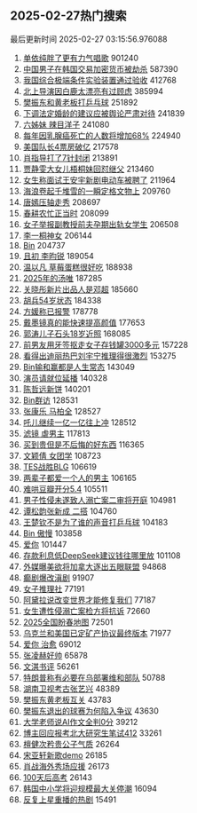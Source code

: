 ## 2025-02-27热门搜索 
最后更新时间 2025-02-27 03:15:56.976088 
1. [单依纯胖了更有力气唱歌](https://s.weibo.com/weibo?q=%E5%8D%95%E4%BE%9D%E7%BA%AF%E8%83%96%E4%BA%86%E6%9B%B4%E6%9C%89%E5%8A%9B%E6%B0%94%E5%94%B1%E6%AD%8C&t=31&band_rank=1&Refer=top) 901240
1. [中国男子在韩国交易加密货币被劫杀](https://s.weibo.com/weibo?q=%23%E4%B8%AD%E5%9B%BD%E7%94%B7%E5%AD%90%E5%9C%A8%E9%9F%A9%E5%9B%BD%E4%BA%A4%E6%98%93%E5%8A%A0%E5%AF%86%E8%B4%A7%E5%B8%81%E8%A2%AB%E5%8A%AB%E6%9D%80%23&t=31&band_rank=2&Refer=top) 587390
1. [我国综合极端条件实验装置通过验收](https://s.weibo.com/weibo?q=%23%E6%88%91%E5%9B%BD%E7%BB%BC%E5%90%88%E6%9E%81%E7%AB%AF%E6%9D%A1%E4%BB%B6%E5%AE%9E%E9%AA%8C%E8%A3%85%E7%BD%AE%E9%80%9A%E8%BF%87%E9%AA%8C%E6%94%B6%23&t=31&band_rank=3&Refer=top) 412768
1. [北上导演因白鹿太漂亮有过顾虑](https://s.weibo.com/weibo?q=%23%E5%8C%97%E4%B8%8A%E5%AF%BC%E6%BC%94%E5%9B%A0%E7%99%BD%E9%B9%BF%E5%A4%AA%E6%BC%82%E4%BA%AE%E6%9C%89%E8%BF%87%E9%A1%BE%E8%99%91%23&t=31&band_rank=4&Refer=top) 385994
1. [樊振东和黄老板打乒乓球](https://s.weibo.com/weibo?q=%23%E6%A8%8A%E6%8C%AF%E4%B8%9C%E5%92%8C%E9%BB%84%E8%80%81%E6%9D%BF%E6%89%93%E4%B9%92%E4%B9%93%E7%90%83%23&t=31&band_rank=5&Refer=top) 251892
1. [下调法定婚龄的建议应被舆论严肃对待](https://s.weibo.com/weibo?q=%23%E4%B8%8B%E8%B0%83%E6%B3%95%E5%AE%9A%E5%A9%9A%E9%BE%84%E7%9A%84%E5%BB%BA%E8%AE%AE%E5%BA%94%E8%A2%AB%E8%88%86%E8%AE%BA%E4%B8%A5%E8%82%83%E5%AF%B9%E5%BE%85%23&t=31&band_rank=6&Refer=top) 241839
1. [六姊妹 辣目洋子](https://s.weibo.com/weibo?q=%E5%85%AD%E5%A7%8A%E5%A6%B9%20%E8%BE%A3%E7%9B%AE%E6%B4%8B%E5%AD%90&t=31&band_rank=7&Refer=top) 241080
1. [每年因乳腺癌死亡的人数将增加68%](https://s.weibo.com/weibo?q=%23%E6%AF%8F%E5%B9%B4%E5%9B%A0%E4%B9%B3%E8%85%BA%E7%99%8C%E6%AD%BB%E4%BA%A1%E7%9A%84%E4%BA%BA%E6%95%B0%E5%B0%86%E5%A2%9E%E5%8A%A068%25%23&t=31&band_rank=8&Refer=top) 224940
1. [美国队长4票房破亿](https://s.weibo.com/weibo?q=%23%E7%BE%8E%E5%9B%BD%E9%98%9F%E9%95%BF4%E7%A5%A8%E6%88%BF%E7%A0%B4%E4%BA%BF%23&t=31&band_rank=9&Refer=top) 217578
1. [肖指导打了7针封闭](https://s.weibo.com/weibo?q=%23%E8%82%96%E6%8C%87%E5%AF%BC%E6%89%93%E4%BA%867%E9%92%88%E5%B0%81%E9%97%AD%23&t=31&band_rank=10&Refer=top) 213891
1. [贾静雯大女儿梧桐妹回怼继父](https://s.weibo.com/weibo?q=%23%E8%B4%BE%E9%9D%99%E9%9B%AF%E5%A4%A7%E5%A5%B3%E5%84%BF%E6%A2%A7%E6%A1%90%E5%A6%B9%E5%9B%9E%E6%80%BC%E7%BB%A7%E7%88%B6%23&t=31&band_rank=11&Refer=top) 213460
1. [女生称面试王安宇新剧电动车被聘了](https://s.weibo.com/weibo?q=%E5%A5%B3%E7%94%9F%E7%A7%B0%E9%9D%A2%E8%AF%95%E7%8E%8B%E5%AE%89%E5%AE%87%E6%96%B0%E5%89%A7%E7%94%B5%E5%8A%A8%E8%BD%A6%E8%A2%AB%E8%81%98%E4%BA%86&t=31&band_rank=12&Refer=top) 211964
1. [海浪卷起千堆雪的一瞬定格文物上](https://s.weibo.com/weibo?q=%23%E6%B5%B7%E6%B5%AA%E5%8D%B7%E8%B5%B7%E5%8D%83%E5%A0%86%E9%9B%AA%E7%9A%84%E4%B8%80%E7%9E%AC%E5%AE%9A%E6%A0%BC%E6%96%87%E7%89%A9%E4%B8%8A%23&t=31&band_rank=13&Refer=top) 209760
1. [唐嫣压轴走秀](https://s.weibo.com/weibo?q=%23%E5%94%90%E5%AB%A3%E5%8E%8B%E8%BD%B4%E8%B5%B0%E7%A7%80%23&t=31&band_rank=14&Refer=top) 208697
1. [春耕农忙正当时](https://s.weibo.com/weibo?q=%23%E6%98%A5%E8%80%95%E5%86%9C%E5%BF%99%E6%AD%A3%E5%BD%93%E6%97%B6%23&t=31&band_rank=3&Refer=top) 208099
1. [女子举报副教授前夫孕期出轨女学生](https://s.weibo.com/weibo?q=%23%E5%A5%B3%E5%AD%90%E4%B8%BE%E6%8A%A5%E5%89%AF%E6%95%99%E6%8E%88%E5%89%8D%E5%A4%AB%E5%AD%95%E6%9C%9F%E5%87%BA%E8%BD%A8%E5%A5%B3%E5%AD%A6%E7%94%9F%23&t=31&band_rank=15&Refer=top) 206508
1. [李一桐神女](https://s.weibo.com/weibo?q=%23%E6%9D%8E%E4%B8%80%E6%A1%90%E7%A5%9E%E5%A5%B3%23&t=31&band_rank=16&Refer=top) 206144
1. [Bin](https://s.weibo.com/weibo?q=Bin&t=31&band_rank=17&Refer=top) 204737
1. [且初 李昀锐](https://s.weibo.com/weibo?q=%E4%B8%94%E5%88%9D%20%E6%9D%8E%E6%98%80%E9%94%90&t=31&band_rank=18&Refer=top) 189054
1. [温以凡 草莓蛋糕很好吃](https://s.weibo.com/weibo?q=%E6%B8%A9%E4%BB%A5%E5%87%A1%20%E8%8D%89%E8%8E%93%E8%9B%8B%E7%B3%95%E5%BE%88%E5%A5%BD%E5%90%83&t=31&band_rank=19&Refer=top) 188938
1. [2025年的汤唯](https://s.weibo.com/weibo?q=%232025%E5%B9%B4%E7%9A%84%E6%B1%A4%E5%94%AF%23&t=31&band_rank=20&Refer=top) 187285
1. [关晓彤新片出品人是邓超](https://s.weibo.com/weibo?q=%23%E5%85%B3%E6%99%93%E5%BD%A4%E6%96%B0%E7%89%87%E5%87%BA%E5%93%81%E4%BA%BA%E6%98%AF%E9%82%93%E8%B6%85%23&t=31&band_rank=21&Refer=top) 185660
1. [胡兵54岁状态](https://s.weibo.com/weibo?q=%23%E8%83%A1%E5%85%B554%E5%B2%81%E7%8A%B6%E6%80%81%23&t=31&band_rank=22&Refer=top) 184338
1. [方媛称已报警](https://s.weibo.com/weibo?q=%23%E6%96%B9%E5%AA%9B%E7%A7%B0%E5%B7%B2%E6%8A%A5%E8%AD%A6%23&t=31&band_rank=23&Refer=top) 178778
1. [戴墨镜真的能快速提高颜值](https://s.weibo.com/weibo?q=%23%E6%88%B4%E5%A2%A8%E9%95%9C%E7%9C%9F%E7%9A%84%E8%83%BD%E5%BF%AB%E9%80%9F%E6%8F%90%E9%AB%98%E9%A2%9C%E5%80%BC%23&t=31&band_rank=30&Refer=top) 177653
1. [郭涛儿子石头18岁近照](https://s.weibo.com/weibo?q=%23%E9%83%AD%E6%B6%9B%E5%84%BF%E5%AD%90%E7%9F%B3%E5%A4%B418%E5%B2%81%E8%BF%91%E7%85%A7%23&t=31&band_rank=24&Refer=top) 168085
1. [前男友用牙签抠走女子存钱罐3000多元](https://s.weibo.com/weibo?q=%23%E5%89%8D%E7%94%B7%E5%8F%8B%E7%94%A8%E7%89%99%E7%AD%BE%E6%8A%A0%E8%B5%B0%E5%A5%B3%E5%AD%90%E5%AD%98%E9%92%B1%E7%BD%903000%E5%A4%9A%E5%85%83%23&t=31&band_rank=25&Refer=top) 157228
1. [看得出迪丽热巴刘宇宁推理得很激烈](https://s.weibo.com/weibo?q=%E7%9C%8B%E5%BE%97%E5%87%BA%E8%BF%AA%E4%B8%BD%E7%83%AD%E5%B7%B4%E5%88%98%E5%AE%87%E5%AE%81%E6%8E%A8%E7%90%86%E5%BE%97%E5%BE%88%E6%BF%80%E7%83%88&t=31&band_rank=26&Refer=top) 153275
1. [Bin输和赢都是人生常态](https://s.weibo.com/weibo?q=Bin%E8%BE%93%E5%92%8C%E8%B5%A2%E9%83%BD%E6%98%AF%E4%BA%BA%E7%94%9F%E5%B8%B8%E6%80%81&t=31&band_rank=27&Refer=top) 143049
1. [演员请就位延播](https://s.weibo.com/weibo?q=%23%E6%BC%94%E5%91%98%E8%AF%B7%E5%B0%B1%E4%BD%8D%E5%BB%B6%E6%92%AD%23&t=31&band_rank=28&Refer=top) 140328
1. [陈哲远新饼](https://s.weibo.com/weibo?q=%23%E9%99%88%E5%93%B2%E8%BF%9C%E6%96%B0%E9%A5%BC%23&t=31&band_rank=29&Refer=top) 140201
1. [Bin群访](https://s.weibo.com/weibo?q=Bin%E7%BE%A4%E8%AE%BF&t=31&band_rank=31&Refer=top) 128531
1. [张康乐 马柏全](https://s.weibo.com/weibo?q=%E5%BC%A0%E5%BA%B7%E4%B9%90%20%E9%A9%AC%E6%9F%8F%E5%85%A8&t=31&band_rank=32&Refer=top) 128527
1. [吒儿继续一亿一亿往上冲](https://s.weibo.com/weibo?q=%23%E5%90%92%E5%84%BF%E7%BB%A7%E7%BB%AD%E4%B8%80%E4%BA%BF%E4%B8%80%E4%BA%BF%E5%BE%80%E4%B8%8A%E5%86%B2%23&t=31&band_rank=33&Refer=top) 128512
1. [滤镜 虐男主](https://s.weibo.com/weibo?q=%E6%BB%A4%E9%95%9C%20%E8%99%90%E7%94%B7%E4%B8%BB&t=31&band_rank=34&Refer=top) 117813
1. [买到贵但是不后悔的好东西](https://s.weibo.com/weibo?q=%23%E4%B9%B0%E5%88%B0%E8%B4%B5%E4%BD%86%E6%98%AF%E4%B8%8D%E5%90%8E%E6%82%94%E7%9A%84%E5%A5%BD%E4%B8%9C%E8%A5%BF%23&t=31&band_rank=35&Refer=top) 116365
1. [文颖倩 女团学](https://s.weibo.com/weibo?q=%E6%96%87%E9%A2%96%E5%80%A9%20%E5%A5%B3%E5%9B%A2%E5%AD%A6&t=31&band_rank=36&Refer=top) 108723
1. [TES战胜BLG](https://s.weibo.com/weibo?q=%23TES%E6%88%98%E8%83%9CBLG%23&t=31&band_rank=37&Refer=top) 106619
1. [两辈子都爱一个人的男主](https://s.weibo.com/weibo?q=%E4%B8%A4%E8%BE%88%E5%AD%90%E9%83%BD%E7%88%B1%E4%B8%80%E4%B8%AA%E4%BA%BA%E7%9A%84%E7%94%B7%E4%B8%BB&t=31&band_rank=38&Refer=top) 106165
1. [难哄豆瓣开分5.4](https://s.weibo.com/weibo?q=%23%E9%9A%BE%E5%93%84%E8%B1%86%E7%93%A3%E5%BC%80%E5%88%865.4%23&t=31&band_rank=39&Refer=top) 105511
1. [男子性侵未遂致人溺亡案二审将开庭](https://s.weibo.com/weibo?q=%23%E7%94%B7%E5%AD%90%E6%80%A7%E4%BE%B5%E6%9C%AA%E9%81%82%E8%87%B4%E4%BA%BA%E6%BA%BA%E4%BA%A1%E6%A1%88%E4%BA%8C%E5%AE%A1%E5%B0%86%E5%BC%80%E5%BA%AD%23&t=31&band_rank=40&Refer=top) 104981
1. [谭松韵张新成 二搭](https://s.weibo.com/weibo?q=%E8%B0%AD%E6%9D%BE%E9%9F%B5%E5%BC%A0%E6%96%B0%E6%88%90%20%E4%BA%8C%E6%90%AD&t=31&band_rank=41&Refer=top) 104760
1. [王楚钦不是为了谁的声音打乒乓球](https://s.weibo.com/weibo?q=%23%E7%8E%8B%E6%A5%9A%E9%92%A6%E4%B8%8D%E6%98%AF%E4%B8%BA%E4%BA%86%E8%B0%81%E7%9A%84%E5%A3%B0%E9%9F%B3%E6%89%93%E4%B9%92%E4%B9%93%E7%90%83%23&t=31&band_rank=42&Refer=top) 104183
1. [Bin 傲慢](https://s.weibo.com/weibo?q=Bin%20%E5%82%B2%E6%85%A2&t=31&band_rank=43&Refer=top) 103858
1. [爱你](https://s.weibo.com/weibo?q=%23%E7%88%B1%E4%BD%A0%23&t=31&band_rank=44&Refer=top) 101447
1. [存款利息低DeepSeek建议钱往哪里放](https://s.weibo.com/weibo?q=%23%E5%AD%98%E6%AC%BE%E5%88%A9%E6%81%AF%E4%BD%8EDeepSeek%E5%BB%BA%E8%AE%AE%E9%92%B1%E5%BE%80%E5%93%AA%E9%87%8C%E6%94%BE%23&t=31&band_rank=45&Refer=top) 101108
1. [外媒曝美欲将加拿大逐出五眼联盟](https://s.weibo.com/weibo?q=%23%E5%A4%96%E5%AA%92%E6%9B%9D%E7%BE%8E%E6%AC%B2%E5%B0%86%E5%8A%A0%E6%8B%BF%E5%A4%A7%E9%80%90%E5%87%BA%E4%BA%94%E7%9C%BC%E8%81%94%E7%9B%9F%23&t=31&band_rank=46&Refer=top) 94868
1. [癫剧爆改滇剧](https://s.weibo.com/weibo?q=%E7%99%AB%E5%89%A7%E7%88%86%E6%94%B9%E6%BB%87%E5%89%A7&t=31&band_rank=47&Refer=top) 91907
1. [女子推理社](https://s.weibo.com/weibo?q=%E5%A5%B3%E5%AD%90%E6%8E%A8%E7%90%86%E7%A4%BE&t=31&band_rank=23&Refer=top) 77191
1. [阿黛拉说改变世界才能修复我们](https://s.weibo.com/weibo?q=%23%E9%98%BF%E9%BB%9B%E6%8B%89%E8%AF%B4%E6%94%B9%E5%8F%98%E4%B8%96%E7%95%8C%E6%89%8D%E8%83%BD%E4%BF%AE%E5%A4%8D%E6%88%91%E4%BB%AC%23&t=31&band_rank=24&Refer=top) 77187
1. [女生遭性侵溺亡案检方将抗诉](https://s.weibo.com/weibo?q=%23%E5%A5%B3%E7%94%9F%E9%81%AD%E6%80%A7%E4%BE%B5%E6%BA%BA%E4%BA%A1%E6%A1%88%E6%A3%80%E6%96%B9%E5%B0%86%E6%8A%97%E8%AF%89%23&t=31&band_rank=29&Refer=top) 72660
1. [2025全国盼春地图](https://s.weibo.com/weibo?q=%232025%E5%85%A8%E5%9B%BD%E7%9B%BC%E6%98%A5%E5%9C%B0%E5%9B%BE%23&t=31&band_rank=31&Refer=top) 72501
1. [乌克兰和美国已定矿产协议最终版本](https://s.weibo.com/weibo?q=%23%E4%B9%8C%E5%85%8B%E5%85%B0%E5%92%8C%E7%BE%8E%E5%9B%BD%E5%B7%B2%E5%AE%9A%E7%9F%BF%E4%BA%A7%E5%8D%8F%E8%AE%AE%E6%9C%80%E7%BB%88%E7%89%88%E6%9C%AC%23&t=31&band_rank=48&Refer=top) 71977
1. [爱你 治愈](https://s.weibo.com/weibo?q=%E7%88%B1%E4%BD%A0%20%E6%B2%BB%E6%84%88&t=31&band_rank=49&Refer=top) 69012
1. [张凌赫好帅](https://s.weibo.com/weibo?q=%E5%BC%A0%E5%87%8C%E8%B5%AB%E5%A5%BD%E5%B8%85&t=31&band_rank=50&Refer=top) 65878
1. [文淇书评](https://s.weibo.com/weibo?q=%E6%96%87%E6%B7%87%E4%B9%A6%E8%AF%84&t=31&band_rank=7&Refer=top) 56261
1. [特朗普称有必要在乌部署维和部队](https://s.weibo.com/weibo?q=%23%E7%89%B9%E6%9C%97%E6%99%AE%E7%A7%B0%E6%9C%89%E5%BF%85%E8%A6%81%E5%9C%A8%E4%B9%8C%E9%83%A8%E7%BD%B2%E7%BB%B4%E5%92%8C%E9%83%A8%E9%98%9F%23&t=31&band_rank=46&Refer=top) 50788
1. [湖南卫视考古张艺兴](https://s.weibo.com/weibo?q=%23%E6%B9%96%E5%8D%97%E5%8D%AB%E8%A7%86%E8%80%83%E5%8F%A4%E5%BC%A0%E8%89%BA%E5%85%B4%23&t=31&band_rank=48&Refer=top) 48389
1. [樊振东黄老板互关](https://s.weibo.com/weibo?q=%23%E6%A8%8A%E6%8C%AF%E4%B8%9C%E9%BB%84%E8%80%81%E6%9D%BF%E4%BA%92%E5%85%B3%23&t=31&band_rank=49&Refer=top) 43783
1. [樊振东退出的球赛为何陷入争议](https://s.weibo.com/weibo?q=%23%E6%A8%8A%E6%8C%AF%E4%B8%9C%E9%80%80%E5%87%BA%E7%9A%84%E7%90%83%E8%B5%9B%E4%B8%BA%E4%BD%95%E9%99%B7%E5%85%A5%E4%BA%89%E8%AE%AE%23&t=31&band_rank=50&Refer=top) 43630
1. [大学老师说AI作文全判0分](https://s.weibo.com/weibo?q=%23%E5%A4%A7%E5%AD%A6%E8%80%81%E5%B8%88%E8%AF%B4AI%E4%BD%9C%E6%96%87%E5%85%A8%E5%88%A40%E5%88%86%23&t=31&band_rank=30&Refer=top) 39212
1. [博主回应报考北大研究生笔试412](https://s.weibo.com/weibo?q=%23%E5%8D%9A%E4%B8%BB%E5%9B%9E%E5%BA%94%E6%8A%A5%E8%80%83%E5%8C%97%E5%A4%A7%E7%A0%94%E7%A9%B6%E7%94%9F%E7%AC%94%E8%AF%95412%23&t=31&band_rank=29&Refer=top) 33261
1. [檀健次矜贵公子气质](https://s.weibo.com/weibo?q=%E6%AA%80%E5%81%A5%E6%AC%A1%E7%9F%9C%E8%B4%B5%E5%85%AC%E5%AD%90%E6%B0%94%E8%B4%A8&t=31&band_rank=43&Refer=top) 26264
1. [宋亚轩新歌demo](https://s.weibo.com/weibo?q=%23%E5%AE%8B%E4%BA%9A%E8%BD%A9%E6%96%B0%E6%AD%8Cdemo%23&t=31&band_rank=47&Refer=top) 26185
1. [肖战海外秀场应援](https://s.weibo.com/weibo?q=%23%E8%82%96%E6%88%98%E6%B5%B7%E5%A4%96%E7%A7%80%E5%9C%BA%E5%BA%94%E6%8F%B4%23&t=31&band_rank=48&Refer=top) 26173
1. [100天后高考](https://s.weibo.com/weibo?q=%23100%E5%A4%A9%E5%90%8E%E9%AB%98%E8%80%83%23&t=31&band_rank=49&Refer=top) 26143
1. [韩国中小学将迎规模最大关停潮](https://s.weibo.com/weibo?q=%23%E9%9F%A9%E5%9B%BD%E4%B8%AD%E5%B0%8F%E5%AD%A6%E5%B0%86%E8%BF%8E%E8%A7%84%E6%A8%A1%E6%9C%80%E5%A4%A7%E5%85%B3%E5%81%9C%E6%BD%AE%23&t=31&band_rank=45&Refer=top) 16094
1. [反复上星重播的热剧](https://s.weibo.com/weibo?q=%E5%8F%8D%E5%A4%8D%E4%B8%8A%E6%98%9F%E9%87%8D%E6%92%AD%E7%9A%84%E7%83%AD%E5%89%A7&t=31&band_rank=50&Refer=top) 15491
